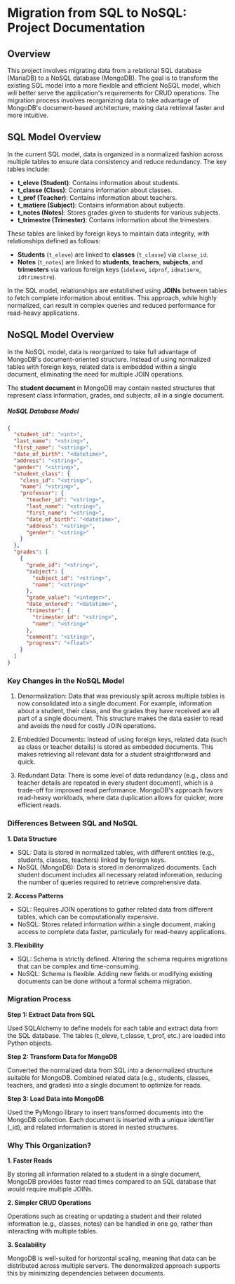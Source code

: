 # Migration from SQL to NoSQL: Project Documentation

## Overview
This project involves migrating data from a relational SQL database (MariaDB) to a NoSQL database (MongoDB). The goal is to transform the existing SQL model into a more flexible and efficient NoSQL model, which will better serve the application's requirements for CRUD operations. The migration process involves reorganizing data to take advantage of MongoDB's document-based architecture, making data retrieval faster and more intuitive.

## SQL Model Overview
In the current SQL model, data is organized in a normalized fashion across multiple tables to ensure data consistency and reduce redundancy. The key tables include:

- **t_eleve (Student)**: Contains information about students.
- **t_classe (Class)**: Contains information about classes.
- **t_prof (Teacher)**: Contains information about teachers.
- **t_matiere (Subject)**: Contains information about subjects.
- **t_notes (Notes)**: Stores grades given to students for various subjects.
- **t_trimestre (Trimester)**: Contains information about the trimesters.

These tables are linked by foreign keys to maintain data integrity, with relationships defined as follows:
- **Students** (`t_eleve`) are linked to **classes** (`t_classe`) via `classe_id`.
- **Notes** (`t_notes`) are linked to **students**, **teachers**, **subjects**, and **trimesters** via various foreign keys (`ideleve`, `idprof`, `idmatiere`, `idtrimestre`).

In the SQL model, relationships are established using **JOINs** between tables to fetch complete information about entities. This approach, while highly normalized, can result in complex queries and reduced performance for read-heavy applications.

## NoSQL Model Overview
In the NoSQL model, data is reorganized to take full advantage of MongoDB's document-oriented structure. Instead of using normalized tables with foreign keys, related data is embedded within a single document, eliminating the need for multiple JOIN operations.  

The **student document** in MongoDB may contain nested structures that represent class information, grades, and subjects, all in a single document.

##### NoSQL Database Model
```json
{
  "student_id": "<int>",
  "last_name": "<string>",
  "first_name": "<string>",
  "date_of_birth": "<datetime>",
  "address": "<string>",
  "gender": "<string>",
  "student_class": {
    "class_id": "<string>",
    "name": "<string>",
    "professor": {
      "teacher_id": "<string>",
      "last_name": "<string>",
      "first_name": "<string>",
      "date_of_birth": "<datetime>",
      "address": "<string>",
      "gender": "<string>"
    }
  },
  "grades": [
    {
      "grade_id": "<string>",
      "subject": {
        "subject_id": "<string>",
        "name": "<string>"
      },
      "grade_value": "<integer>",
      "date_entered": "<datetime>",
      "trimester": {
        "trimester_id": "<string>",
        "name": "<string>"
      },
      "comment": "<string>",
      "progress": "<float>"
    }
  ]
}

```

### Key Changes in the NoSQL Model

1. Denormalization:
    Data that was previously split across multiple tables is now consolidated into a single document.
    For example, information about a student, their class, and the grades they have received are all part of a single document. This structure makes the data easier to read and avoids the need for costly JOIN operations.

2. Embedded Documents:
    Instead of using foreign keys, related data (such as class or teacher details) is stored as embedded documents. This makes retrieving all relevant data for a student straightforward and quick.

3. Redundant Data:
    There is some level of data redundancy (e.g., class and teacher details are repeated in every student document), which is a trade-off for improved read performance. MongoDB's approach favors read-heavy workloads, where data duplication allows for quicker, more efficient reads.

### Differences Between SQL and NoSQL

**1. Data Structure**

- SQL: Data is stored in normalized tables, with different entities (e.g., students, classes, teachers) linked by foreign keys.
- NoSQL (MongoDB): Data is stored in denormalized documents. Each student document includes all necessary related information, reducing the number of queries required to retrieve comprehensive data.

**2. Access Patterns**

- SQL: Requires JOIN operations to gather related data from different tables, which can be computationally expensive.
- NoSQL: Stores related information within a single document, making access to complete data faster, particularly for read-heavy applications.

**3. Flexibility**

- SQL: Schema is strictly defined. Altering the schema requires migrations that can be complex and time-consuming.
- NoSQL: Schema is flexible. Adding new fields or modifying existing documents can be done without a formal schema migration.

### Migration Process

**Step 1: Extract Data from SQL**

Used SQLAlchemy to define models for each table and extract data from the SQL database.
The tables (t_eleve, t_classe, t_prof, etc.) are loaded into Python objects.

**Step 2: Transform Data for MongoDB**

Converted the normalized data from SQL into a denormalized structure suitable for MongoDB.
Combined related data (e.g., students, classes, teachers, and grades) into a single document to optimize for reads.

**Step 3: Load Data into MongoDB**

Used the PyMongo library to insert transformed documents into the MongoDB collection.
Each document is inserted with a unique identifier (_id), and related information is stored in nested structures.

### Why This Organization?
**1. Faster Reads**

By storing all information related to a student in a single document, MongoDB provides faster read times compared to an SQL database that would require multiple JOINs.

**2. Simpler CRUD Operations**

Operations such as creating or updating a student and their related information (e.g., classes, notes) can be handled in one go, rather than interacting with multiple tables.

**3. Scalability**

MongoDB is well-suited for horizontal scaling, meaning that data can be distributed across multiple servers. The denormalized approach supports this by minimizing dependencies between documents.